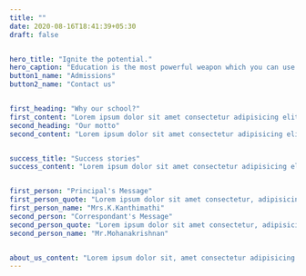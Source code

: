 ```yaml
---
title: ""
date: 2020-08-16T18:41:39+05:30
draft: false


hero_title: "Ignite the potential."
hero_caption: "Education is the most powerful weapon which you can use to change the World"
button1_name: "Admissions"
button2_name: "Contact us"


first_heading: "Why our school?"
first_content: "Lorem ipsum dolor sit amet consectetur adipisicing elit. Omnis reiciendis aliquid reprehenderit quia officiis, amet in perspiciatis iusto"
second_heading: "Our motto"
second_content: "Lorem ipsum dolor sit amet consectetur adipisicing elit. Omnis reiciendis aliquid reprehenderit quia officiis, amet in perspiciatis iusto"


success_title: "Success stories"
success_content: "Lorem ipsum dolor sit amet consectetur adipisicing elit. Omnis reiciendis aliquid reprehenderit quia officiis, amet in perspiciatis iusto"


first_person: "Principal's Message"
first_person_quote: "Lorem ipsum dolor sit amet consectetur, adipisicing elit. Eligendi delectus, repudiandae quo quibusdam itaque autem, quisquam unde repellat non rem temporibus iusto quidem, cumque soluta libero neque qui enim facilis. Modi impedit vel iusto est"
first_person_name: "Mrs.K.Kanthimathi"
second_person: "Correspondant's Message"
second_person_quote: "Lorem ipsum dolor sit amet consectetur, adipisicing elit. Eligendi delectus, repudiandae quo quibusdam itaque autem, quisquam unde repellat non rem temporibus iusto quidem, cumque soluta libero neque qui enim facilis. Modi impedit vel iusto est"
second_person_name: "Mr.Mohanakrishnan"


about_us_content: "Lorem ipsum dolor sit, amet consectetur adipisicing elit. Molestiae recusandae saepe porro error cum? Voluptates, eos. Adipisci, quo pariatur eaque harum suscipit porro dolor deleniti accusantium autem minima laboriosam qui consequuntur at distinctio sit atque"
---
```


